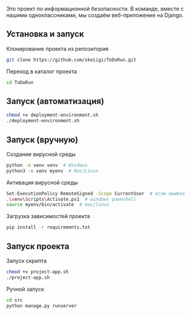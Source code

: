 Это проект по информационной безопасности. В команде, вместе с нашими одноклассниками, мы создаём веб-приложение на Django.

## Установка и запуск

Клонирование проекта из репозитория

```bash
git clone https://github.com/skeiigi/ToDoRun.git
```

Переход в каталог проекта

```bash
cd ToDoRun
```

## Запуск (автоматизация)

```bash
chmod +x deployment-environment.sh
./deployment-environment.sh
```

## Запуск (вручную)

Создание вирусной среды

```bash
python -m venv venv  # Windows
python3 -m venv myenv  # Mac/Linux
```

Активация вирусной среды

```bash
Set-ExecutionPolicy RemoteSigned -Scope CurrentUser  # если ошибка
.\venv\Scripts\Activate.ps1  # windows poweshell
source myenv/bin/activate  # mac/linux
```

Загрузка зависимостей проекта

```bash
pip install -r requirements.txt
```

## Запуск проекта

Запуск скрипта

```bash
chmod +x project-app.sh
./project-app.sh
```

Ручной запуск

```bash
cd src
python manage.py runserver
```
